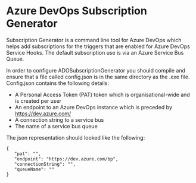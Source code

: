 # Azure DevOps Subscription Generator
Subscription Generator is a command line tool for Azure DevOps which helps add subscriptions for the triggers that are enabled for Azure DevOps Service Hooks. The default subscription use is via an Azure Service Bus Queue.

In order to configure ADOSubscriptionGenerator you should compile and ensure that a file called config.json is in the same directory as the .exe file. Config.json contains the following details:

- A Personal Access Token (PAT) token which is organisational-wide and is created per user
- An endpoint to an Azure DevOps instance which is preceded by https://dev.azure.com/
- A connection string to a service bus
- The name of a service bus queue 

The json representation should looked like the following:

```
{
   "pat": "",
   "endpoint": "https://dev.azure.com/bp",
   "connectionString": "",
   "queueName": ""
}
```